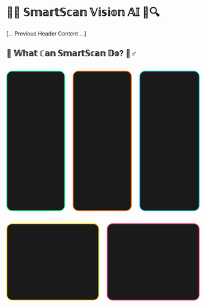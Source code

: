 # 🤖✨ 𝕊𝕞𝕒𝕣𝕥𝕊𝕔𝕒𝕟 𝕍𝕚𝕤𝕚𝕠𝕟 𝔸𝕀 🧠🔍

[... Previous Header Content ...]

## 🚀 𝕎𝕙𝕒𝕥 ℂ𝕒𝕟 𝕊𝕞𝕒𝕣𝕥𝕊𝕔𝕒𝕟 𝔻𝕠? 🤹♂️

<div align="center">
  <div style="display: grid; grid-template-columns: repeat(3, 1fr); gap: 20px; margin: 2rem 0;">

  <div style="padding: 1.5rem; background: #1a1a1a; border-radius: 15px; border: 2px solid #00ff88;">
    <h3>🔍 𝔸𝕀-𝕍𝕚𝕤𝕚𝕠𝕟 𝕊𝕔𝕒𝕟𝕟𝕚𝕟𝕘</h3>
    <p>Detect 5000+ objects including:<br>
    🍎 Food & 🥤 Drinks<br>
    🚗 Vehicles & 🏛️ Landmarks<br>
    🐾 Animals & 🛍️ Products</p>
  </div>

  <div style="padding: 1.5rem; background: #1a1a1a; border-radius: 15px; border: 2px solid #ff6f00;">
    <h3>📚 𝕊𝕞𝕒𝕣𝕥 ℂ𝕠𝕟𝕥𝕖𝕩𝕥</h3>
    <p>Instant Wikipedia knowledge:<br>
    🧠 Historical Context<br>
    🔬 Scientific Facts<br>
    🌍 Geographical Info<br>
    💡 Technical Specifications</p>
  </div>

  <div style="padding: 1.5rem; background: #1a1a1a; border-radius: 15px; border: 2px solid #00b8d4;">
    <h3>🔐 𝕊𝕖𝕔𝕦𝕣𝕖 ℙ𝕣𝕠𝕗𝕚𝕝𝕖</h3>
    <p>Personalized experience with:<br>
    🔑 Firebase Authentication<br>
    📧 Email/Password Security<br>
    👤 User Profile Management<br>
    🛡️ Encrypted Data Storage</p>
  </div>

  </div>
</div>

<div align="center">
  <div style="display: grid; grid-template-columns: repeat(2, 1fr); gap: 20px; margin: 2rem 0;">

  <div style="padding: 1.5rem; background: #1a1a1a; border-radius: 15px; border: 2px solid #ffd600;">
    <h3>📸 ℝ𝕖𝕒𝕝-𝕋𝕚𝕞𝕖 𝔸𝕟𝕒𝕝𝕪𝕤𝕚𝕤</h3>
    <p>⚡ Instant object detection<br>
    🌈 Live camera processing<br>
    🎯 Auto-focus optimization<br>
    🌙 Low-light enhancement</p>
  </div>

  <div style="padding: 1.5rem; background: #1a1a1a; border-radius: 15px; border: 2px solid #ff4081;">
    <h3>🤖 𝔸𝕀 𝔼𝕩𝕥𝕣𝕒𝕤</h3>
    <p>🧩 Contextual understanding<br>
    🔄 Multi-language support<br>
    📈 Accuracy improvements<br>
    🧪 Experimental ML models</p>
  </div>

  </div>
</div>
